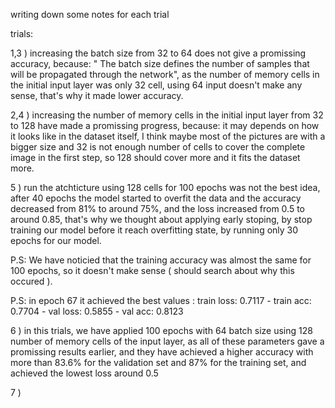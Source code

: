 writing down some notes for each trial

trials: 

1,3 ) increasing the batch size from 32 to 64 does not give a promissing accuracy, because:
 " The batch size defines the number of samples that will be propagated through the network", as the number of memory cells in the initial input layer was only 32 cell, using 64 input doesn't make any sense, that's why it made lower accuracy.

 2,4 ) increasing the number of memory cells in the initial input layer from 32 to 128 have made a promissing progress, because:
it may depends on how it looks like in the dataset itself, I think maybe most of the pictures are with a bigger size and 32 is not enough number of cells to cover the complete image in the first step, so 128 should cover more and it fits the dataset more.

5 ) run the atchticture using 128 cells for 100 epochs was not the best idea, after 40 epochs the model started to overfit the data and the accuracy decreased from 81% to around 75%, and the loss increased from 0.5 to around 0.85, that's why we thought about applying early stoping, by stop training our model before it reach overfitting state, by running only 30 epochs for our model.

P.S: We have noticied that the training accuracy was almost the same for 100 epochs, so it doesn't make sense ( should search about why this occured ).

P.S: in epoch 67 it achieved the best values : train loss: 0.7117 - train acc: 0.7704 - val loss: 0.5855 - val acc: 0.8123

6 ) in this trials, we have applied 100 epochs with 64 batch size using 128 number of memory cells of the input layer, as all of these parameters gave a promissing results earlier, and they have achieved a higher accuracy with more than 83.6% for the validation set and 87% for the training set, and achieved the lowest loss around 0.5

7 )  